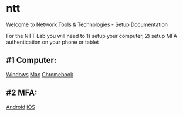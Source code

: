 # ntt
Welcome to Network Tools &amp; Technologies - Setup Documentation

For the NTT Lab you will need to 1) setup your computer, 2) setup MFA authentication on your phone or tablet

#1 Computer:
------------

[Windows](https://github.com/divergence-wiki/ntt/tree/main/windows)
[Mac](https://github.com/divergence-wiki/ntt/tree/main/mac)
[Chromebook](https://github.com/divergence-wiki/ntt/tree/main/chromebook)

#2 MFA:
-------

[Android](https://github.com/divergence-wiki/ntt/tree/main/android)
[iOS](https://github.com/divergence-wiki/ntt/tree/main/iOS)


